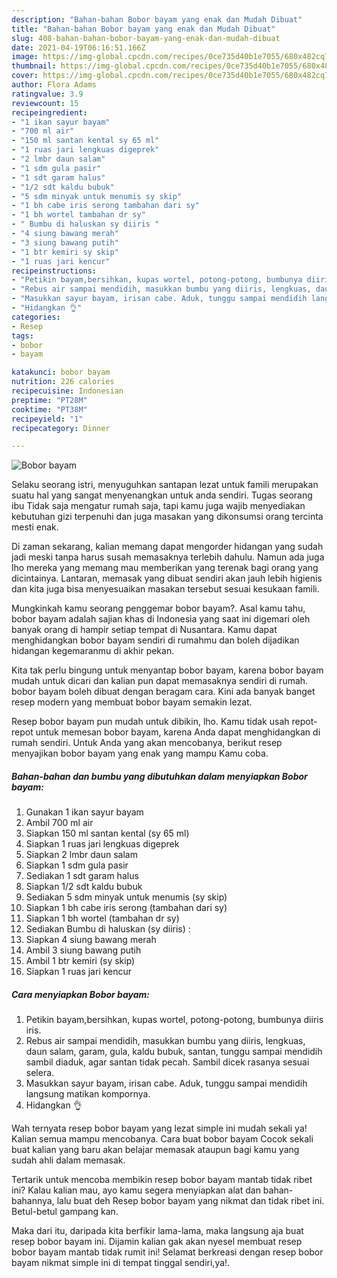 ```yaml
---
description: "Bahan-bahan Bobor bayam yang enak dan Mudah Dibuat"
title: "Bahan-bahan Bobor bayam yang enak dan Mudah Dibuat"
slug: 408-bahan-bahan-bobor-bayam-yang-enak-dan-mudah-dibuat
date: 2021-04-19T06:16:51.166Z
image: https://img-global.cpcdn.com/recipes/0ce735d40b1e7055/680x482cq70/bobor-bayam-foto-resep-utama.jpg
thumbnail: https://img-global.cpcdn.com/recipes/0ce735d40b1e7055/680x482cq70/bobor-bayam-foto-resep-utama.jpg
cover: https://img-global.cpcdn.com/recipes/0ce735d40b1e7055/680x482cq70/bobor-bayam-foto-resep-utama.jpg
author: Flora Adams
ratingvalue: 3.9
reviewcount: 15
recipeingredient:
- "1 ikan sayur bayam"
- "700 ml air"
- "150 ml santan kental sy 65 ml"
- "1 ruas jari lengkuas digeprek"
- "2 lmbr daun salam"
- "1 sdm gula pasir"
- "1 sdt garam halus"
- "1/2 sdt kaldu bubuk"
- "5 sdm minyak untuk menumis sy skip"
- "1 bh cabe iris serong tambahan dari sy"
- "1 bh wortel tambahan dr sy"
- " Bumbu di haluskan sy diiris "
- "4 siung bawang merah"
- "3 siung bawang putih"
- "1 btr kemiri sy skip"
- "1 ruas jari kencur"
recipeinstructions:
- "Petikin bayam,bersihkan, kupas wortel, potong-potong, bumbunya diiris iris."
- "Rebus air sampai mendidih, masukkan bumbu yang diiris, lengkuas, daun salam, garam, gula, kaldu bubuk, santan, tunggu sampai mendidih sambil diaduk, agar santan tidak pecah. Sambil dicek rasanya sesuai selera."
- "Masukkan sayur bayam, irisan cabe. Aduk, tunggu sampai mendidih langsung matikan kompornya."
- "Hidangkan 👌"
categories:
- Resep
tags:
- bobor
- bayam

katakunci: bobor bayam 
nutrition: 226 calories
recipecuisine: Indonesian
preptime: "PT28M"
cooktime: "PT38M"
recipeyield: "1"
recipecategory: Dinner

---
```



![Bobor bayam](https://img-global.cpcdn.com/recipes/0ce735d40b1e7055/680x482cq70/bobor-bayam-foto-resep-utama.jpg)

Selaku seorang istri, menyuguhkan santapan lezat untuk famili merupakan suatu hal yang sangat menyenangkan untuk anda sendiri. Tugas seorang ibu Tidak saja mengatur rumah saja, tapi kamu juga wajib menyediakan kebutuhan gizi terpenuhi dan juga masakan yang dikonsumsi orang tercinta mesti enak.

Di zaman  sekarang, kalian memang dapat mengorder hidangan yang sudah jadi meski tanpa harus susah memasaknya terlebih dahulu. Namun ada juga lho mereka yang memang mau memberikan yang terenak bagi orang yang dicintainya. Lantaran, memasak yang dibuat sendiri akan jauh lebih higienis dan kita juga bisa menyesuaikan masakan tersebut sesuai kesukaan famili. 



Mungkinkah kamu seorang penggemar bobor bayam?. Asal kamu tahu, bobor bayam adalah sajian khas di Indonesia yang saat ini digemari oleh banyak orang di hampir setiap tempat di Nusantara. Kamu dapat menghidangkan bobor bayam sendiri di rumahmu dan boleh dijadikan hidangan kegemaranmu di akhir pekan.

Kita tak perlu bingung untuk menyantap bobor bayam, karena bobor bayam mudah untuk dicari dan kalian pun dapat memasaknya sendiri di rumah. bobor bayam boleh dibuat dengan beragam cara. Kini ada banyak banget resep modern yang membuat bobor bayam semakin lezat.

Resep bobor bayam pun mudah untuk dibikin, lho. Kamu tidak usah repot-repot untuk memesan bobor bayam, karena Anda dapat menghidangkan di rumah sendiri. Untuk Anda yang akan mencobanya, berikut resep menyajikan bobor bayam yang enak yang mampu Kamu coba.

<!--inarticleads1-->

##### Bahan-bahan dan bumbu yang dibutuhkan dalam menyiapkan Bobor bayam:

1. Gunakan 1 ikan sayur bayam
1. Ambil 700 ml air
1. Siapkan 150 ml santan kental (sy 65 ml)
1. Siapkan 1 ruas jari lengkuas digeprek
1. Siapkan 2 lmbr daun salam
1. Siapkan 1 sdm gula pasir
1. Sediakan 1 sdt garam halus
1. Siapkan 1/2 sdt kaldu bubuk
1. Sediakan 5 sdm minyak untuk menumis (sy skip)
1. Siapkan 1 bh cabe iris serong (tambahan dari sy)
1. Siapkan 1 bh wortel (tambahan dr sy)
1. Sediakan  Bumbu di haluskan (sy diiris) :
1. Siapkan 4 siung bawang merah
1. Ambil 3 siung bawang putih
1. Ambil 1 btr kemiri (sy skip)
1. Siapkan 1 ruas jari kencur




<!--inarticleads2-->

##### Cara menyiapkan Bobor bayam:

1. Petikin bayam,bersihkan, kupas wortel, potong-potong, bumbunya diiris iris.
1. Rebus air sampai mendidih, masukkan bumbu yang diiris, lengkuas, daun salam, garam, gula, kaldu bubuk, santan, tunggu sampai mendidih sambil diaduk, agar santan tidak pecah. Sambil dicek rasanya sesuai selera.
1. Masukkan sayur bayam, irisan cabe. Aduk, tunggu sampai mendidih langsung matikan kompornya.
1. Hidangkan 👌




Wah ternyata resep bobor bayam yang lezat simple ini mudah sekali ya! Kalian semua mampu mencobanya. Cara buat bobor bayam Cocok sekali buat kalian yang baru akan belajar memasak ataupun bagi kamu yang sudah ahli dalam memasak.

Tertarik untuk mencoba membikin resep bobor bayam mantab tidak ribet ini? Kalau kalian mau, ayo kamu segera menyiapkan alat dan bahan-bahannya, lalu buat deh Resep bobor bayam yang nikmat dan tidak ribet ini. Betul-betul gampang kan. 

Maka dari itu, daripada kita berfikir lama-lama, maka langsung aja buat resep bobor bayam ini. Dijamin kalian gak akan nyesel membuat resep bobor bayam mantab tidak rumit ini! Selamat berkreasi dengan resep bobor bayam nikmat simple ini di tempat tinggal sendiri,ya!.

